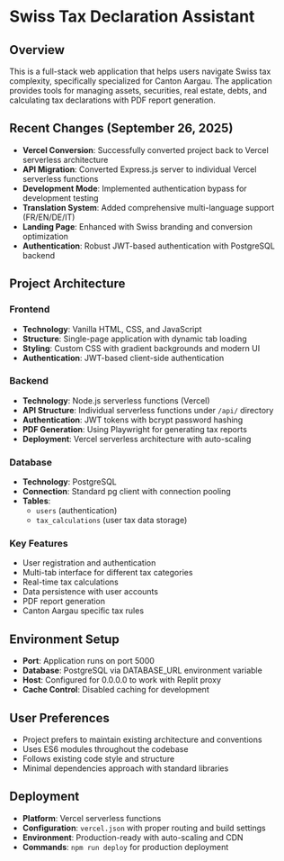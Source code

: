 # Swiss Tax Declaration Assistant

## Overview
This is a full-stack web application that helps users navigate Swiss tax complexity, specifically specialized for Canton Aargau. The application provides tools for managing assets, securities, real estate, debts, and calculating tax declarations with PDF report generation.

## Recent Changes (September 26, 2025)
- **Vercel Conversion**: Successfully converted project back to Vercel serverless architecture
- **API Migration**: Converted Express.js server to individual Vercel serverless functions
- **Development Mode**: Implemented authentication bypass for development testing
- **Translation System**: Added comprehensive multi-language support (FR/EN/DE/IT)
- **Landing Page**: Enhanced with Swiss branding and conversion optimization
- **Authentication**: Robust JWT-based authentication with PostgreSQL backend

## Project Architecture

### Frontend
- **Technology**: Vanilla HTML, CSS, and JavaScript
- **Structure**: Single-page application with dynamic tab loading
- **Styling**: Custom CSS with gradient backgrounds and modern UI
- **Authentication**: JWT-based client-side authentication

### Backend
- **Technology**: Node.js serverless functions (Vercel)
- **API Structure**: Individual serverless functions under `/api/` directory
- **Authentication**: JWT tokens with bcrypt password hashing
- **PDF Generation**: Using Playwright for generating tax reports
- **Deployment**: Vercel serverless architecture with auto-scaling

### Database
- **Technology**: PostgreSQL
- **Connection**: Standard pg client with connection pooling
- **Tables**: 
  - `users` (authentication)
  - `tax_calculations` (user tax data storage)

### Key Features
- User registration and authentication
- Multi-tab interface for different tax categories
- Real-time tax calculations
- Data persistence with user accounts
- PDF report generation
- Canton Aargau specific tax rules

## Environment Setup
- **Port**: Application runs on port 5000
- **Database**: PostgreSQL via DATABASE_URL environment variable
- **Host**: Configured for 0.0.0.0 to work with Replit proxy
- **Cache Control**: Disabled caching for development

## User Preferences
- Project prefers to maintain existing architecture and conventions
- Uses ES6 modules throughout the codebase
- Follows existing code style and structure
- Minimal dependencies approach with standard libraries

## Deployment
- **Platform**: Vercel serverless functions
- **Configuration**: `vercel.json` with proper routing and build settings
- **Environment**: Production-ready with auto-scaling and CDN
- **Commands**: `npm run deploy` for production deployment